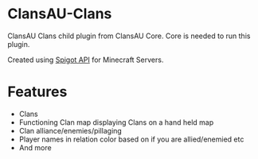 # ClansAU-Clans
ClansAU Clans child plugin from ClansAU Core. Core is needed to run this plugin.

Created using <a href="https://spigotmc.org" target="_blank">Spigot API</a> for Minecraft Servers.

# Features
<ul>
<li>Clans</li>
<li>Functioning Clan map displaying Clans on a hand held map</li>
<li>Clan alliance/enemies/pillaging</li>
<li>Player names in relation color based on if you are allied/enemied etc</li>
<li>And more</li>
</ul>
